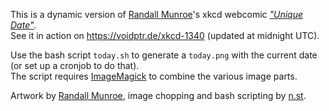 This is a dynamic version of [Randall Munroe][1]'s xkcd webcomic [*"Unique Date"*][2].  
See it in action on https://voidptr.de/xkcd-1340 (updated at midnight UTC).

Use the bash script `today.sh` to generate a `today.png` with the current date (or set up a cronjob to do that).  
The script requires [ImageMagick][3] to combine the various image parts.

Artwork by [Randall Munroe][1], image chopping and bash scripting by [n.st][4].

[1]: https://xkcd.com/
[2]: https://xkcd.com/1340/
[3]: http://www.imagemagick.org/
[4]: https://github.com/n-st/
